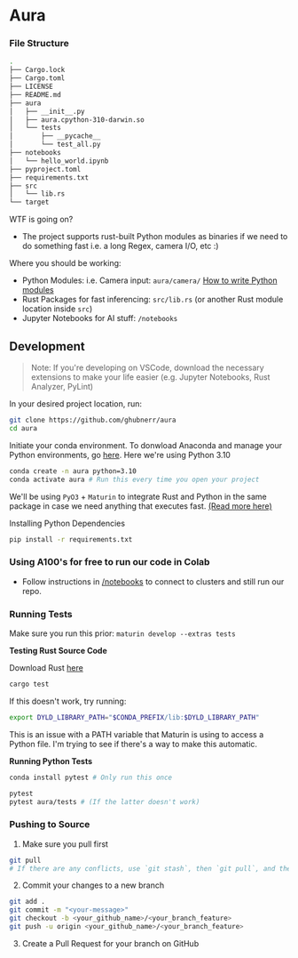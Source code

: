 # Aura
### File Structure
```bash
.
├── Cargo.lock
├── Cargo.toml
├── LICENSE
├── README.md
├── aura
│   ├── __init__.py
│   ├── aura.cpython-310-darwin.so
│   └── tests
│       ├── __pycache__
│       └── test_all.py
├── notebooks
│   └── hello_world.ipynb
├── pyproject.toml
├── requirements.txt
├── src
│   └── lib.rs
└── target
```
WTF is going on?
- The project supports rust-built Python modules as binaries if we need to do something fast i.e. a long Regex, camera I/O, etc :)


Where you should be working:
- Python Modules: i.e. Camera input: `aura/camera/` [How to write Python modules](https://arc.net/l/quote/tmyndbro)
- Rust Packages for fast inferencing: `src/lib.rs` (or another Rust module location inside `src`)
- Jupyter Notebooks for AI stuff: `/notebooks`

## Development

> Note: If you're developing on VSCode, download the necessary extensions to make your life easier (e.g. Jupyter Notebooks, Rust Analyzer, PyLint)

In your desired project location, run: 

```bash
git clone https://github.com/ghubnerr/aura
cd aura
```

Initiate your conda environment. To donwload Anaconda and manage your Python environments, go [here](https://www.anaconda.com/download). Here we're using Python 3.10

```bash
conda create -n aura python=3.10
conda activate aura # Run this every time you open your project
```

We'll be using `PyO3` + `Maturin` to integrate Rust and Python in the same package in case we need anything that executes fast. [(Read more here)](https://medium.com/@MatthieuL49/a-mixed-rust-python-project-24491e2af424)

Installing Python Dependencies

```bash
pip install -r requirements.txt
```

### Using A100's for free to run our code in Colab
- Follow instructions in [/notebooks](https://github.com/ghubnerr/aura/blob/main/notebooks/README.md) to connect to clusters and still run our repo.

### Running Tests

Make sure you run this prior:
`maturin develop --extras tests`

<b>Testing Rust Source Code</b>

Download Rust [here](https://doc.rust-lang.org/cargo/getting-started/installation.html)
```bash
cargo test
```

If this doesn't work, try running:

```bash
export DYLD_LIBRARY_PATH="$CONDA_PREFIX/lib:$DYLD_LIBRARY_PATH"
```

This is an issue with a PATH variable that Maturin is using to access a Python file. I'm trying to see if there's a way to make this automatic.
<br/>

<b>Running Python Tests</b>

```bash
conda install pytest # Only run this once
```

```bash
pytest
pytest aura/tests # (If the latter doesn't work)
```

### Pushing to Source
1. Make sure you pull first 
```bash
git pull
# If there are any conflicts, use `git stash`, then `git pull`, and then `git stash pop`. Address the conflicts there using VSCode Merge Editor
```
2. Commit your changes to a new branch
```bash
git add .
git commit -m "<your-message>"
git checkout -b <your_github_name>/<your_branch_feature>
git push -u origin <your_github_name>/<your_branch_feature>
```
3. Create a Pull Request for your branch on GitHub
